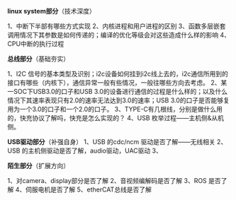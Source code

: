 **linux system部分**（技术深度）

1、中断下半部有哪些方式实现
2、内核进程和用户进程的区别
3、函数多层嵌套调用情况下其参数是如何传递的；编译的优化等级会对这些造成什么样的影响
4、CPU中断的执行过程

**总线部分**（基础夯实）

1、I2C 信号的基本类型及识别；i2c设备如何挂到i2c线上去的，i2c通信所用到的接口有哪些（内核下），通信异常一般有些情况，一般往哪些方向去考虑。
2、某一SOC下USB3.0的口子和USB 3.0的设备进行通信的过程是什么样的；以及什么情况下其速率表现只有2.0的速率无法达到3.0的速率；USB 3.0的口子是否能够复用为一个3.0的口子和一个2.0的口子。
3、TYPE-C有几根线，分别是做什么用的，快充协议了解吗，快充是怎么实现的？
4、USB 枚举过程——主机侧&从机侧。

**USB驱动部分**（补强自身）
1、USB 的cdc/ncm 驱动是否了解——无线相关
2、USB 的主机侧驱动是否了解，audio驱动，UAC驱动
3、

**陌生部分**（扩展方向）

1、对camera、display部分是否了解
2、音视频编解码是否了解
3、ROS 是否了解
4、伺服电机是否了解
5、etherCAT总线是否了解